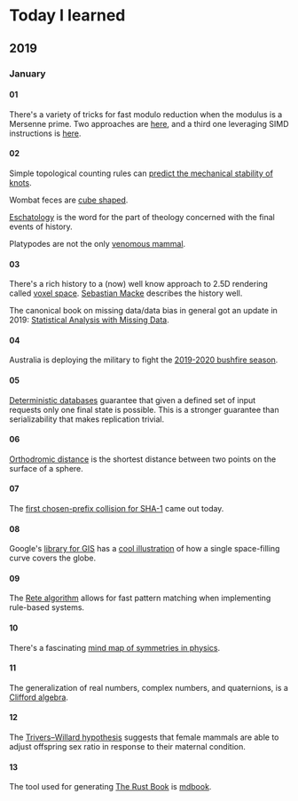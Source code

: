 # Today I learned

## 2019

### January

#### 01

There's a variety of tricks for fast modulo reduction when the modulus is a Mersenne prime. Two approaches are [here](https://www.mersenneforum.org/showthread.php?t=1955), and a third one leveraging SIMD instructions is [here](https://eprint.iacr.org/2010/338.pdf).

#### 02

Simple topological counting rules can [predict the mechanical stability of knots](https://science.sciencemag.org/content/367/6473/71).

Wombat feces are [cube shaped](https://www.bbc.com/news/world-australia-46258616).

[Eschatology](https://en.wikipedia.org/wiki/Eschatology) is the word for the part of theology concerned with the final events of history.

Platypodes are not the only [venomous mammal](https://en.wikipedia.org/wiki/Venomous_mammal).

#### 03

There's a rich history to a (now) well know approach to 2.5D rendering called [voxel space](https://en.wikipedia.org/wiki/Voxel_Space). [Sebastian Macke](https://github.com/s-macke/VoxelSpace) describes the history well.

The canonical book on missing data/data bias in general got an update in 2019: [Statistical Analysis with Missing Data](https://www.amazon.com/Statistical-Analysis-Missing-Probability-Statistics/dp/0470526793/ref=sr_1_1?keywords=Statistical+Analysis+with+Missing+Data&qid=1578112978&s=books&sr=1-1).

#### 04

Australia is deploying the military to fight the [2019-2020 bushfire season](https://www.nytimes.com/2020/01/04/world/australia/fires-military.html).

#### 05

[Deterministic databases](http://dbmsmusings.blogspot.com/2019/01/its-time-to-move-on-from-two-phase.html) guarantee that given a defined set of input requests only one final state is possible. This is a stronger guarantee than serializability that makes replication trivial.

#### 06

[Orthodromic distance](https://en.wikipedia.org/wiki/Great-circle_distance) is the shortest distance between two points on the surface of a sphere.

#### 07

The [first chosen-prefix collision for SHA-1](https://sha-mbles.github.io/) came out today.

#### 08

Google's [library for GIS](https://s2geometry.io/) has a [cool illustration](https://s2geometry.io/resources/earthcube) of how a single space-filling curve covers the globe.

#### 09

The [Rete algorithm](https://en.wikipedia.org/wiki/Rete_algorithm) allows for fast pattern matching when implementing rule-based systems.

#### 10

There's a fascinating [mind map of symmetries in physics](https://en.wikipedia.org/wiki/Exceptional_object#/media/File:Exceptionalmindmap2.png).

#### 11

The generalization of real numbers, complex numbers, and quaternions, is a [Clifford algebra](https://en.wikipedia.org/wiki/Clifford_algebra).

#### 12

The [Trivers–Willard hypothesis](https://en.wikipedia.org/wiki/Trivers%E2%80%93Willard_hypothesis) suggests that female mammals are able to adjust offspring sex ratio in response to their maternal condition.

#### 13

The tool used for generating [The Rust Book](https://doc.rust-lang.org/book/) is [mdbook](https://github.com/rust-lang/mdBook).
